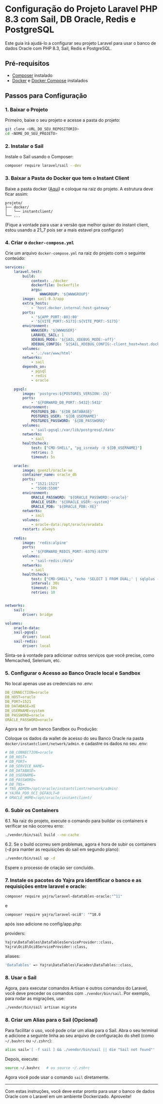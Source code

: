 # Configuração do Projeto Laravel PHP 8.3 com Sail, DB Oracle, Redis e PostgreSQL

Este guia irá ajudá-lo a configurar seu projeto Laravel para usar o banco de dados Oracle com PHP 8.3, Sail, Redis e PostgreSQL.

## Pré-requisitos

- [Composer](https://getcomposer.org/) instalado
- [Docker](https://www.docker.com/) e [Docker Compose](https://docs.docker.com/compose/) instalados

## Passos para Configuração

### 1. Baixar o Projeto

Primeiro, baixe o seu projeto e acesse a pasta do projeto:

```bash
git clone <URL_DO_SEU_REPOSITORIO>
cd <NOME_DO_SEU_PROJETO>
```

### 2. Instalar o Sail

Instale o Sail usando o Composer:

```bash
composer require laravel/sail --dev
```

### 3. Baixar a Pasta do Docker que tem o Instant Client

Baixe a pasta docker ([Aqui](https://drive.google.com/file/d/1U-RGWV4FMjPu-O6ri9OlRrn2UogG2t7D/view?usp=drive_link)) e coloque na raiz do projeto. A estrutura deve ficar assim:

```
projeto/
├── docker/
│   └── instantclient/
└── ...
```

(Fique a vontade para usar a versão que melhor quiser do instant client, estou usando a 21_7 pois ser a mais estavel pra configurar)

### 4. Criar o `docker-compose.yml`

Crie um arquivo `docker-compose.yml` na raiz do projeto com o seguinte conteúdo:

```yaml
services:
    laravel.test:
        build:
            context: ./docker
            dockerfile: Dockerfile
            args:
                WWWGROUP: '${WWWGROUP}'
        image: sail-8.3/app
        extra_hosts:
            - 'host.docker.internal:host-gateway'
        ports:
            - '${APP_PORT:-80}:80'
            - '${VITE_PORT:-5173}:${VITE_PORT:-5173}'
        environment:
            WWWUSER: '${WWWUSER}'
            LARAVEL_SAIL: 1
            XDEBUG_MODE: '${SAIL_XDEBUG_MODE:-off}'
            XDEBUG_CONFIG: '${SAIL_XDEBUG_CONFIG:-client_host=host.docker.internal}'
        volumes:
            - '.:/var/www/html'
        networks:
            - sail
        depends_on:
            - pgsql
            - redis
            - oracle

    pgsql:
        image: 'postgres:${POSTGRES_VERSION:-15}'
        ports:
            - '${FORWARD_DB_PORT:-5432}:5432'
        environment:
            POSTGRES_DB: '${DB_DATABASE}'
            POSTGRES_USER: '${DB_USERNAME}'
            POSTGRES_PASSWORD: '${DB_PASSWORD}'
        volumes:
            - 'sail-pgsql:/var/lib/postgresql/data'
        networks:
            - sail
        healthcheck:
            test: ["CMD-SHELL", "pg_isready -U ${DB_USERNAME}"]
            retries: 3
            timeout: 5s

    oracle:
        image: gvenzl/oracle-xe
        container_name: oracle_db
        ports:
            - "1521:1521"
            - "5500:5500"  
        environment:
            ORACLE_PASSWORD: '${ORACLE_PASSWORD:-oracle}'
            ORACLE_USER: '${ORACLE_USER:-system}'
            ORACLE_PDB: '${ORACLE_PDB:-XE}'
        networks:
            - sail
        volumes:
            - oracle-data:/opt/oracle/oradata
        restart: always
        
    redis:
        image: 'redis:alpine'
        ports:
            - '${FORWARD_REDIS_PORT:-6379}:6379'
        volumes:
            - 'sail-redis:/data'
        networks:
            - sail
        healthcheck:
            test: ["CMD-SHELL", "echo 'SELECT 1 FROM DUAL;' | sqlplus -s system/${ORACLE_PASSWORD}@localhost:1521/XEPDB1"]
            interval: 30s
            timeout: 10s
            retries: 10


networks:
    sail:
        driver: bridge

volumes:
    oracle-data:
    sail-pgsql:
        driver: local
    sail-redis:
        driver: local
```

Sinta-se à vontade para adicionar outros serviços que você precise, como Memcached, Selenium, etc.

### 5. Configurar o Acesso ao Banco Oracle local e Sandbox
No local apenas use as credenciais no .env:

```yaml
DB_CONNECTION=oracle
DB_HOST=oracle
DB_PORT=1521
DB_DATABASE=XE
DB_USERNAME=system
DB_PASSWORD=oracle
ORACLE_PASSWORD=oracle
```

Agora se for um banco Sandbox ou Produção:

Coloque os dados da wallet de acesso do seu Banco Oracle na pasta `docker/instantclient/network/admin`.
e cadastre os dados no seu .env:

```yaml
# DB_CONNECTION=oracle
# DB_HOST=
# DB_PORT=
# DB_SERVICE_NAME=
# DB_DATABASE=
# DB_USERNAME= 
# DB_PASSWORD=
# DB_TNS=
# TNS_ADMIN=/opt/oracle/instantclient/network/admin/
# YAJRA_PDO_OCI_DEFAULT=0
# ORACLE_HOME=/opt/oracle/instantclient/
```

### 6. Subir os Containers

6.1. Na raiz do projeto, execute o comando para buildar os containers e verificar se não ocorreu erro:

```bash
./vendor/bin/sail build --no-cache
```

6.2. Se o build ocorreu sem problemas, agora é hora de subir os containers (-d pra manter as requisições do sail em segundo plano):
```bash
./vendor/bin/sail up -d
```

Espere o processo de criação ser concluído.

### 7. Instale os pacotes do Yajra pra identificar o banco e as requisições entre laravel e oracle:
```bash
composer require yajra/laravel-datatables-oracle:"^11"
```
e
```bash
composer require yajra/laravel-oci8": "^10.0
```

após isso adicione no config/app.php:

providers:
```bash
Yajra\DataTables\DataTablesServiceProvider::class,
Yajra\Oci8\Oci8ServiceProvider::class,
```

aliases: 
```bash
'DataTables' => Yajra\DataTables\Facades\DataTables::class,
```

### 8. Usar o Sail

Agora, para executar comandos Artisan e outros comandos do Laravel, você deve preceder os comandos com `./vendor/bin/sail`. Por exemplo, para rodar as migrações, use:

```bash
./vendor/bin/sail artisan migrate
```

### 8. Criar um Alias para o Sail (Opcional)

Para facilitar o uso, você pode criar um alias para o Sail. Abra o seu terminal e adicione a seguinte linha ao seu arquivo de configuração do shell (como `~/.bashrc` ou `~/.zshrc`):

```bash
alias sail='[ -f sail ] && ./vendor/bin/sail || die "Sail not found"'
```

Depois, execute:

```bash
source ~/.bashrc   # ou source ~/.zshrc
```

Agora você pode usar o comando `sail` diretamente.

---

Com estas instruções, você deve estar pronto para usar o banco de dados Oracle com o Laravel em um ambiente Dockerizado. Aproveite!
